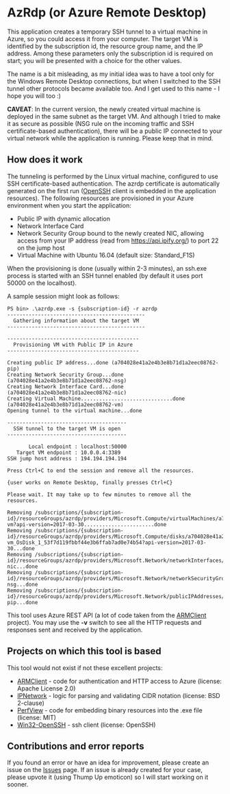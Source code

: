 
# AzRdp (or Azure Remote Desktop)

This application creates a temporary SSH tunnel to a virtual machine in Azure, so you could access it from your computer. The target VM is identified by the subscription id, the resource group name, and the IP address. Among these parameters only the subscription id is required on start; you will be presented with a choice for the other values.

The name is a bit misleading, as my initial idea was to have a tool only for the Windows Remote Desktop connections, but when I switched to the SSH tunnel other protocols became available too. And I get used to this name - I hope you will too :)

**CAVEAT**: In the current version, the newly created virtual machine is deployed in the same subnet as the target VM. And although I tried to make it as secure as possible (NSG rule on the incoming traffic and SSH certificate-based authentication), there will be a public IP connected to your virtual network while the application is running. Please keep that in mind.

## How does it work

The tunneling is performed by the Linux virtual machine, configured to use SSH certificate-based authentication. The azrdp certificate is automatically generated on the first run ([OpenSSH](https://github.com/PowerShell/Win32-OpenSSH) client is embedded in the application resources). The following resources are provisioned in your Azure environment when you start the application:

- Public IP with dynamic allocation
- Network Interface Card
- Network Security Group bound to the newly created NIC, allowing access from your IP address (read from <https://api.ipify.org/>) to port 22 on the jump host
- Virtual Machine with Ubuntu 16.04 (default size: Standard\_F1S)

When the provisioning is done (usually within 2-3 minutes), an ssh.exe process is started with an SSH tunnel enabled (by default it uses port 50000 on the localhost).

A sample session might look as follows:

```
PS bin> .\azrdp.exe -s {subscription-id} -r azrdp
---------------------------------------------
  Gathering information about the target VM
---------------------------------------------

-------------------------------------------
  Provisioning VM with Public IP in Azure
-------------------------------------------

Creating public IP address...done (a704028e41a2e4b3e8b71d1a2eec08762-pip)
Creating Network Security Group...done (a704028e41a2e4b3e8b71d1a2eec08762-nsg)
Creating Network Interface Card...done (a704028e41a2e4b3e8b71d1a2eec08762-nic)
Creating Virtual Machine..............................done (a704028e41a2e4b3e8b71d1a2eec08762-vm)
Opening tunnel to the virtual machine...done

---------------------------------------
  SSH tunnel to the target VM is open
---------------------------------------

       Local endpoint : localhost:50000
   Target VM endpoint : 10.0.0.4:3389
SSH jump host address : 194.194.194.194

Press Ctrl+C to end the session and remove all the resources.

{user works on Remote Desktop, finally presses Ctrl+C}

Please wait. It may take up to few minutes to remove all the resources.

Removing /subscriptions/{subscription-id}/resourceGroups/azrdp/providers/Microsoft.Compute/virtualMachines/a704028e41a2e4b3e8b71d1a2eec08762-vm?api-version=2017-03-30.......................done
Removing /subscriptions/{subscription-id}/resourceGroups/azrdp/providers/Microsoft.Compute/disks/a704028e41a2e4b3e8b71d1a2eec08762-vm_OsDisk_1_53f7d119fbbf44e3b6ffab7ad0e74b54?api-version=2017-03-30...done
Removing /subscriptions/{subscription-id}/resourceGroups/azrdp/providers/Microsoft.Network/networkInterfaces/a704028e41a2e4b3e8b71d1a2eec08762-nic...done
Removing /subscriptions/{subscription-id}/resourceGroups/azrdp/providers/Microsoft.Network/networkSecurityGroups/a704028e41a2e4b3e8b71d1a2eec08762-nsg...done
Removing /subscriptions/{subscription-id}/resourceGroups/azrdp/providers/Microsoft.Network/publicIPAddresses/a704028e41a2e4b3e8b71d1a2eec08762-pip...done
```

This tool uses Azure REST API (a lot of code taken from the [ARMClient](https://github.com/projectkudu/ARMClient) project). You may use the **-v** switch to see all the HTTP requests and responses sent and received by the application.

## Projects on which this tool is based

This tool would not exist if not these excellent projects:

- [ARMClient](https://github.com/projectkudu/ARMClient) - code for authentication and HTTP access to Azure (license: Apache License 2.0)
- [IPNetwork](https://github.com/lduchosal/ipnetwork) - logic for parsing and validating CIDR notation (license: BSD 2-clause)
- [PerfView](https://github.com/microsoft/perfview) - code for embedding binary resources into the .exe file (license: MIT)
- [Win32-OpenSSH](https://github.com/PowerShell/Win32-OpenSSH) - ssh client (license: OpenSSH)

## Contributions and error reports

If you found an error or have an idea for improvement, please create an issue on the [Issues](https://github.com/lowleveldesign/azrdp/issues) page. If an issue is already created for your case, please upvote it (using Thump Up emoticon) so I will start working on it sooner.
